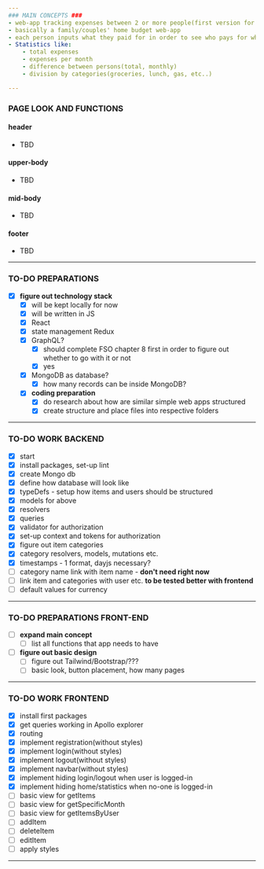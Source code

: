 ```yaml
---
### MAIN CONCEPTS ###
- web-app tracking expenses between 2 or more people(first version for two)
- basically a family/couples' home budget web-app
- each person inputs what they paid for in order to see who pays for what
- Statistics like:
    - total expenses
    - expenses per month
    - difference between persons(total, monthly)
    - division by categories(groceries, lunch, gas, etc..)

---
```


### PAGE LOOK AND FUNCTIONS ###

#### header
- TBD
#### upper-body
- TBD
#### mid-body
- TBD
#### footer
- TBD


---

### TO-DO PREPARATIONS ###
- [X] **figure out technology stack**
  - [X] will be kept locally for now
  - [X] will be written in JS
  - [X] React
  - [X] state management Redux
  - [X] GraphQL?
    - [X] should complete FSO chapter 8 first in order to figure out whether to go with it or not
    - [X] yes
  - [X] MongoDB as database?
    - [X] how many records can be inside MongoDB?
  - [X] **coding preparation**
      - [X] do research about how are similar simple web apps structured
      - [X] create structure and place files into respective folders

---

### TO-DO WORK BACKEND ###
 - [X] start
 - [X] install packages, set-up lint
 - [X] create Mongo db
 - [X] define how database will look like
 - [X] typeDefs - setup how items and users should be structured
 - [X] models for above
 - [X] resolvers
 - [X] queries
 - [X] validator for authorization
 - [X] set-up context and tokens for authorization
 - [X] figure out item categories
 - [X] category resolvers, models, mutations etc.
 - [X] timestamps - 1 format, dayjs necessary?
 - [ ] category name link with item name - **don't need right now**
 - [ ] link item and categories with user etc. **to be tested better with frontend**
 - [ ] default values for currency

---

### TO-DO PREPARATIONS FRONT-END ###
- [ ] **expand main concept**
  - [ ] list all functions that app needs to have

- [ ] **figure out basic design**
  - [ ] figure out Tailwind/Bootstrap/???
  - [ ] basic look, button placement, how many pages

---

### TO-DO WORK FRONTEND ###
 - [X] install first packages
 - [X] get queries working in Apollo explorer
 - [X] routing
 - [X] implement registration(without styles)
 - [X] implement login(without styles)
 - [X] implement logout(without styles)
 - [X] implement navbar(without styles)
 - [X] implement hiding login/logout when user is logged-in
 - [X] implement hiding home/statistics when no-one is logged-in
 - [ ] basic view for getItems
 - [ ] basic view for getSpecificMonth
 - [ ] basic view for getItemsByUser
 - [ ] addItem
 - [ ] deleteItem
 - [ ] editItem
 - [ ] apply styles

---